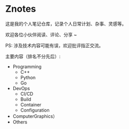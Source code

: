 # Znotes

这是我的个人笔记仓库，记录个人日常计划、杂事、灵感等。

欢迎各位小伙伴阅读、评论、分享 ~ 

PS: 涉及技术内容可能有误，欢迎批评指正交流。



主要内容（排名不分先后）:

- Programming
  - C++
  - Python
  - Go
- DevOps
  - CI/CD
  - Build
  - Container
  - Configuration
- ComputerGraphics）
- Others



